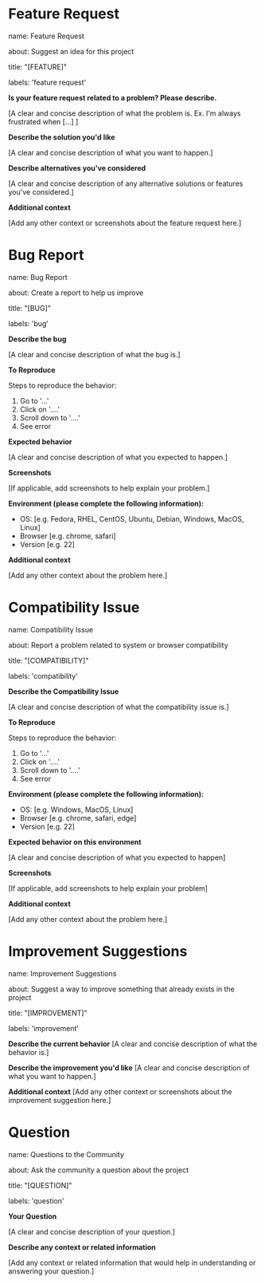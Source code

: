 # Feature Request
name: Feature Request

about: Suggest an idea for this project

title: "[FEATURE]"

labels: 'feature request'

**Is your feature request related to a problem? Please describe.**

[A clear and concise description of what the problem is. Ex. I'm always frustrated when [...] ]

**Describe the solution you'd like**

[A clear and concise description of what you want to happen.]

**Describe alternatives you've considered**

[A clear and concise description of any alternative solutions or features you've considered.]

**Additional context**

[Add any other context or screenshots about the feature request here.]

# Bug Report
name: Bug Report

about: Create a report to help us improve

title: "[BUG]"

labels: 'bug'


**Describe the bug**

[A clear and concise description of what the bug is.]

**To Reproduce**

Steps to reproduce the behavior:
1. Go to '...'
2. Click on '....'
3. Scroll down to '....'
4. See error

**Expected behavior**

[A clear and concise description of what you expected to happen.]

**Screenshots**

[If applicable, add screenshots to help explain your problem.]

**Environment (please complete the following information):**
- OS: [e.g. Fedora, RHEL, CentOS, Ubuntu, Debian, Windows, MacOS, Linux]
- Browser [e.g. chrome, safari]
- Version [e.g. 22]

**Additional context**

[Add any other context about the problem here.]


# Compatibility Issue

name: Compatibility Issue

about: Report a problem related to system or browser compatibility

title: "[COMPATIBILITY]"

labels: 'compatibility'



**Describe the Compatibility Issue**

[A clear and concise description of what the compatibility issue is.]

**To Reproduce**

Steps to reproduce the behavior:
1. Go to '...'
2. Click on '....'
3. Scroll down to '....'
4. See error

**Environment (please complete the following information):**
- OS: [e.g. Windows, MacOS, Linux]
- Browser [e.g. chrome, safari, edge]
- Version [e.g. 22]

**Expected behavior on this environment**

[A clear and concise description of what you expected to happen]

**Screenshots**

[If applicable, add screenshots to help explain your problem]

**Additional context**

[Add any other context about the problem here.]


# Improvement Suggestions
name: Improvement Suggestions

about: Suggest a way to improve something that already exists in the project

title: "[IMPROVEMENT]"

labels: 'improvement'


**Describe the current behavior**
[A clear and concise description of what the behavior is.]

**Describe the improvement you'd like**
[A clear and concise description of what you want to happen.]

**Additional context**
[Add any other context or screenshots about the improvement suggestion here.]



# Question
name: Questions to the Community

about: Ask the community a question about the project

title: "[QUESTION]"

labels: 'question'

**Your Question**

[A clear and concise description of your question.]

**Describe any context or related information**

[Add any context or related information that would help in understanding or answering your question.]
